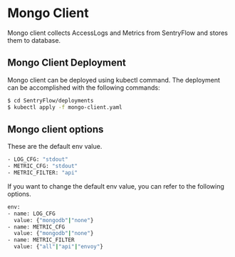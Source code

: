 # Mongo Client
Mongo client collects AccessLogs and Metrics from SentryFlow and stores them to database.

## Mongo Client Deployment
Mongo client can be deployed using kubectl command. The deployment can be accomplished with the following
commands:
```bash
$ cd SentryFlow/deployments
$ kubectl apply -f mongo-client.yaml
```

## Mongo client options
These are the default env value.
```bash
- LOG_CFG: "stdout"
- METRIC_CFG: "stdout"
- METRIC_FILTER: "api"
```

If you want to change the default env value, you can refer to the following options.
```bash
env:
- name: LOG_CFG
  value: {"mongodb"|"none"}
- name: METRIC_CFG
  value: {"mongodb"|"none"}
- name: METRIC_FILTER
  value: {"all"|"api"|"envoy"}
```
